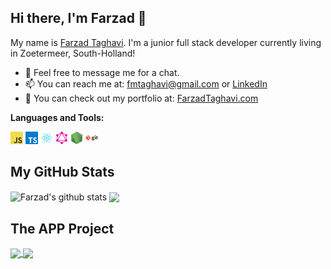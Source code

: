 ## Hi there, I'm Farzad 👋

My name is [Farzad Taghavi](farzadtaghavi.com). I'm a junior full stack developer currently living in Zoetermeer, South-Holland!

- 💬 Feel free to message me for a chat.
- 📫 You can reach me at: [fmtaghavi@gmail.com]() or <a href="https://www.linkedin.com/in/FarzadTaghavi/">LinkedIn</a>
- 📝 You can check out my portfolio at: [FarzadTaghavi.com](farzadtaghavi.com)

**Languages and Tools:**

<code><img height="20" src="https://raw.githubusercontent.com/github/explore/80688e429a7d4ef2fca1e82350fe8e3517d3494d/topics/javascript/javascript.png"></code>
<code><img height="20" src="https://raw.githubusercontent.com/github/explore/80688e429a7d4ef2fca1e82350fe8e3517d3494d/topics/typescript/typescript.png"></code>
<code><img height="20" src="https://raw.githubusercontent.com/github/explore/80688e429a7d4ef2fca1e82350fe8e3517d3494d/topics/react/react.png"></code>
<code><img height="20" src="https://raw.githubusercontent.com/github/explore/5c058a388828bb5fde0bcafd4bc867b5bb3f26f3/topics/graphql/graphql.png"></code>
<code><img height="20" src="https://raw.githubusercontent.com/github/explore/80688e429a7d4ef2fca1e82350fe8e3517d3494d/topics/nodejs/nodejs.png"></code>
<code><img height="20" src="https://raw.githubusercontent.com/github/explore/80688e429a7d4ef2fca1e82350fe8e3517d3494d/topics/git/git.png"></code>

## My GitHub Stats

  <img align="center" src="https://github-readme-stats.vercel.app/api?username=FarzadTaghavi&show_icons=true&include_all_commits=true&theme=radical" alt="Farzad's github stats" />
</a>

  <img align="center" src="https://github-readme-stats.vercel.app/api/top-langs/?username=FarzadTaghavi&layout=compact&theme=radical" />
</a>

## The APP Project

<a href="https://github.com/FarzadTaghavi/THE-APP-CLIENT">
  <img align="center" src="https://github-readme-stats.vercel.app/api/pin/?username=FarzadTaghavi&repo=THE-APP-CLIENT&theme=radical" />
</a>

<a href="https://github.com/FarzadTaghavi/THE-APP-SERVER">
  <img align="center" src="https://github-readme-stats.vercel.app/api/pin/?username=FarzadTaghavi&repo=THE-APP-SERVER&theme=radical" />
</a>

